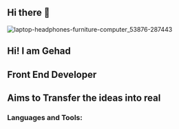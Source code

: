 ## Hi there 👋

<!--
**Gehadazzam/Gehadazzam** is a ✨ _special_ ✨ repository because its `README.md` (this file) appears on your GitHub profile.

Here are some ideas to get you started:

- 🔭 I’m currently working on ...
- 🌱 I’m currently learning ...
- 👯 I’m looking to collaborate on ...
- 🤔 I’m looking for help with ...
- 💬 Ask me about ...
- 📫 How to reach me: ...
- 😄 Pronouns: ...
- ⚡ Fun fact: ...
-->
![laptop-headphones-furniture-computer_53876-287443](https://github.com/user-attachments/assets/e7670b39-7e63-460f-b044-6b4470ca2a27)
## Hi! I am Gehad
## Front End Developer 
## Aims to Transfer the ideas into real
### Languages and Tools:
